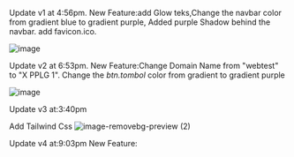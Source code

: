 Update v1 at 4:56pm.
New Feature:add Glow teks,Change the navbar color from gradient blue to gradient purple,
Added purple Shadow behind the navbar.
add favicon.ico.

![image](https://github.com/user-attachments/assets/9a659a02-4c0b-471a-81ad-463ee18c823c)






Update v2 at 6:53pm.
New Feature:Change Domain Name from "webtest" to "X PPLG 1".
Change the *btn.tombol* color from gradient to gradient purple 



![image](https://github.com/user-attachments/assets/19109a9c-0005-449a-a64d-1269ab539033)





Update v3 at:3:40pm

Add Tailwind Css  ![image-removebg-preview (2)](https://github.com/user-attachments/assets/0cc8d579-e105-41c4-a96d-a5479f2f0401)

Update v4 at:9:03pm
New Feature:

                
        



